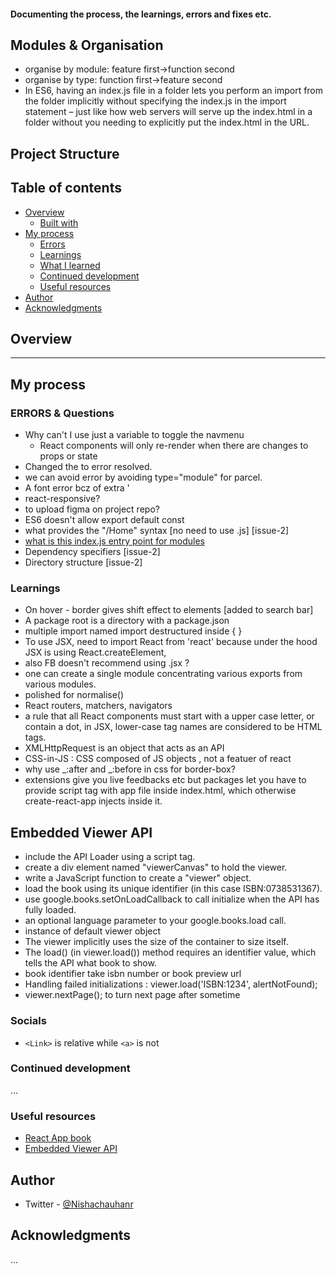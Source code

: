#### Documenting the process, the learnings, errors and fixes etc.

## Modules & Organisation

- organise by module: feature first->function second
- organise by type: function first->feature second
- In ES6, having an index.js file in a folder lets you perform an import from the folder implicitly without specifying the index.js in the import statement – just like how web servers will serve up the index.html in a folder without you needing to explicitly put the index.html in the URL.

## Project Structure

## Table of contents

- [Overview](#overview)
  - [Built with](#built-with)
- [My process](#my-process)
  - [Errors](#errors)
  - [Learnings](#learnings)
  - [What I learned](#what-i-learned)
  - [Continued development](#continued-development)
  - [Useful resources](#useful-resources)
- [Author](#author)
- [Acknowledgments](#acknowledgments)

## Overview

---

## My process

### ERRORS & Questions

- Why can't I use just a variable to toggle the navmenu
  - React components will only re-render when there are changes to props or state
- Changed the <Switch> to <Router> error resolved.
- we can avoid error by avoiding type="module" for parcel.
- A font error bcz of extra '
- react-responsive?
- to upload figma on project repo?
- ES6 doesn't allow export default const
- what provides the "/Home" syntax [no need to use .js] [issue-2]
- [what is this index.js entry point for modules](https://stackoverflow.com/questions/44092341/how-do-index-js-files-work-in-react-component-directories)
- Dependency specifiers [issue-2]
- Directory structure [issue-2]

### Learnings

- On hover - border gives shift effect to elements [added to search bar]
- A package root is a directory with a package.json
- multiple import named import destructured inside { }
- To use JSX, need to import React from 'react' because under the hood JSX is using React.createElement,
- also FB doesn't recommend using .jsx ?
- one can create a single module concentrating various exports from various modules.
- polished for normalise()
- React routers, matchers, navigators
- a rule that all React components must start with a upper case letter, or contain a dot, in JSX, lower-case tag names are considered to be HTML tags.
- XMLHttpRequest is an object that acts as an API
- CSS-in-JS : CSS composed of JS objects , not a featuer of react
- why use _:after and _:before in css for border-box?
- extensions give you live feedbacks etc but packages let you have to provide script tag with app file inside index.html, which otherwise create-react-app injects inside it.

## Embedded Viewer API

- include the API Loader using a script tag.
- create a div element named "viewerCanvas" to hold the viewer.
- write a JavaScript function to create a "viewer" object.
- load the book using its unique identifier (in this case ISBN:0738531367).
- use google.books.setOnLoadCallback to call initialize when the API has fully loaded.
- an optional language parameter to your google.books.load call.
- instance of default viewer object
- The viewer implicitly uses the size of the container to size itself.
- The load() (in viewer.load()) method requires an identifier value, which tells the API what book to show.
- book identifier take isbn number or book preview url
- Handling failed initializations : viewer.load('ISBN:1234', alertNotFound);
- viewer.nextPage(); to turn next page after sometime

### Socials

- `<Link>` is relative while `<a>` is not

### Continued development

...

### Useful resources

- [React App book](https://survivejs.com/react/introduction/)
- [Embedded Viewer API](https://developers.google.com/books/docs/viewer/developers_guide)

## Author

- Twitter - [@Nishachauhanr](https://www.twitter.com/Nishachauhanr)

## Acknowledgments

...
